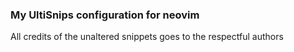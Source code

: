 ### My UltiSnips configuration for neovim

All credits of the unaltered snippets goes to the respectful authors

